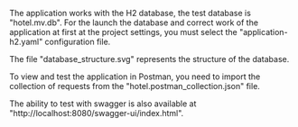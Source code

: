 The application works with the H2 database, the test database is "hotel.mv.db". For the launch the database and correct work of the application at first at the project settings, you must select the "application-h2.yaml" configuration file.

The file "database_structure.svg" represents the structure of the database.

To view and test the application in Postman, you need to import the collection of requests from the "hotel.postman_collection.json" file.

The ability to test with swagger is also available at "http://localhost:8080/swagger-ui/index.html".